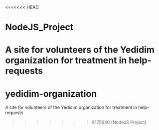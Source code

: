 <<<<<<< HEAD
# NodeJS_Project
A site for volunteers of the Yedidim organization for treatment in help-requests
=======
# yedidim-organization
A site for volunteers of the Yedidim organization for treatment in help-requests 
>>>>>>> 8175640 (NodeJS Project)
